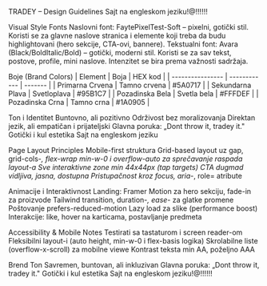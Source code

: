 TRADEY – Design Guidelines
Sajt na engleskom jeziku!@!!!!!!


Visual Style
Fonts
Naslovni font: FaytePixelTest-Soft – pixelni, gotički stil. Koristi se za glavne naslove stranica i elemente koji treba da budu highlightovani (hero sekcije, CTA-ovi, bannere).
Tekstualni font: Avara (Black/BoldItalic/Bold) – gotički, moderni stil. Koristi se za sav tekst, postove, profile, mini naslove. Intenzitet se bira prema važnosti sadržaja.

Boje (Brand Colors)
| Element | Boja | HEX kod |
| ---------------- | ------------ | ------- |
| Primarna Crvena | Tamno crvena | #5A0717 |
| Sekundarna Plava | Svetloplava | #95B1C7 |
| Pozadinska Bela | Svetla bela | #FFFDEF |
| Pozadinska Crna | Tamno crna | #1A0905 |

Ton i Identitet
Buntovno, ali pozitivno
Održivost bez moralizovanja
Direktan jezik, ali empatičan i prijateljski
Glavna poruka: „Dont throw it, tradey it."
Gotički i kul estetika
Sajt na engleskom jeziku

Page Layout Principles
Mobile-first struktura
Grid-based layout uz gap, grid-cols-_, flex-wrap
min-w-0 i overflow-auto za sprečavanje raspada layout-a
Sve interaktivne zone min 44x44px (tap targets)
CTA dugmad vidljiva, jasna, dostupna
Pristupačnost kroz focus, aria-_, role= atribute

Animacije i Interaktivnost
Landing: Framer Motion za hero sekciju, fade-in za proizvode
Tailwind transition, duration-_, ease-_ za glatke promene
Poštovanje prefers-reduced-motion
Lazy load za slike (performance boost)
Interakcije: like, hover na karticama, postavljanje predmeta

Accessibility & Mobile Notes
Testirati sa tastaturom i screen reader-om
Fleksibilni layout-i (auto height, min-w-0 i flex-basis logika)
Skrolabilne liste (overflow-x-scroll) za mobilne viewe
Kontrast teksta min AA, poželjno AAA

Brend Ton
Savremen, buntovan, ali inkluzivan
Glavna poruka: „Dont throw it, tradey it."
Gotički i kul estetika
Sajt na engleskom jeziku!@!!!!!!
